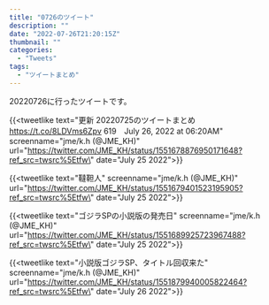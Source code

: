 ```yaml
---
title: "0726のツイート"
description: ""
date: "2022-07-26T21:20:15Z"
thumbnail: ""
categories:
  - "Tweets"
tags:
  - "ツイートまとめ"
---
```

20220726に行ったツイートです。
<!--more-->
{{<tweetlike text=\"更新 20220725のツイートまとめ https://t.co/8LDVms6Zpv 619　July 26, 2022 at 06:20AM\" screenname=\"jme/k.h (@JME_KH)\" url=\"https://twitter.com/JME_KH/status/1551678876950171648?ref_src=twsrc%5Etfw\" date=\"July 25 2022\">}}

{{<tweetlike text=\"韃靼人\" screenname=\"jme/k.h (@JME_KH)\" url=\"https://twitter.com/JME_KH/status/1551679401523195905?ref_src=twsrc%5Etfw\" date=\"July 25 2022\">}}

{{<tweetlike text=\"ゴジラSPの小説版の発売日\" screenname=\"jme/k.h (@JME_KH)\" url=\"https://twitter.com/JME_KH/status/1551689925723967488?ref_src=twsrc%5Etfw\" date=\"July 25 2022\">}}

{{<tweetlike text=\"小説版ゴジラSP、タイトル回収来た\" screenname=\"jme/k.h (@JME_KH)\" url=\"https://twitter.com/JME_KH/status/1551879940005822464?ref_src=twsrc%5Etfw\" date=\"July 26 2022\">}}

